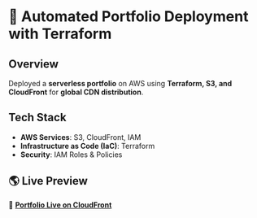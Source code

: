# 🚀 Automated Portfolio Deployment with Terraform  

## Overview  
Deployed a **serverless portfolio** on AWS using **Terraform, S3, and CloudFront** for **global CDN distribution**.  

## Tech Stack  
- **AWS Services**: S3, CloudFront, IAM  
- **Infrastructure as Code (IaC)**: Terraform  
- **Security**: IAM Roles & Policies  

## 🌎 Live Preview  
🔗 **[Portfolio Live on CloudFront](https://d3kxse4yv581wx.cloudfront.net/)**  
